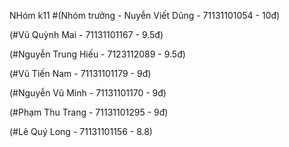 NHóm k11
#(Nhóm trưởng - Nuyễn Viết Dũng - 71131101054 - 10đ)

(#Vũ Quỳnh Mai - 71131101167 - 9.5đ)

(#Nguyễn Trung Hiếu - 7123112089 - 9.5đ)

(#Vũ Tiến Nam - 71131101179 - 9đ)

(#Nguyễn Vũ Minh  - 71131101170 - 9đ) 

(#Phạm Thu Trang - 71131101295 - 9đ)

(#Lê Quý Long - 71131101156 - 8.8)

